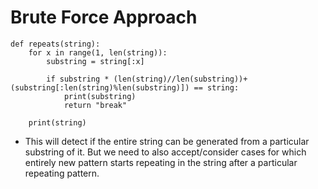 # Brute Force Approach

```
def repeats(string):
    for x in range(1, len(string)):
        substring = string[:x]

        if substring * (len(string)//len(substring))+(substring[:len(string)%len(substring)]) == string:
            print(substring)
            return "break"

    print(string)
```

- This will detect if the entire string can be generated from a particular substring of it. But we need to also accept/consider cases for which entirely new pattern starts repeating in the string after a particular repeating pattern.
